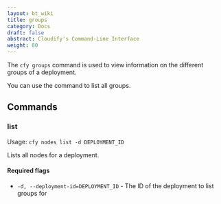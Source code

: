 ```yaml
---
layout: bt_wiki
title: groups
category: Docs
draft: false
abstract: Cloudify's Command-Line Interface
weight: 80
---
```


The `cfy groups` command is used to view information on the different groups of a deployment.

You can use the command to list all groups.


## Commands


### list

Usage: `cfy nodes list -d DEPLOYMENT_ID`

Lists all nodes for a deployment.

#### Required flags

* `-d, --deployment-id=DEPLOYMENT_ID` - The ID of the deployment to list groups for
